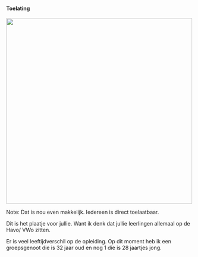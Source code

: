 #### Toelating


<img src="./pictures/Toelating_open_ict.png" height="auto" width="500px" style="padding-bottom:0px;">


Note:
Dat is nou even makkelijk. Iedereen is direct toelaatbaar. 

Dit is het plaatje voor jullie. Want ik denk dat jullie leerlingen allemaal op de Havo/ VWo zitten.

Er is veel leeftijdverschil op de opleiding. Op dit moment heb ik een groepsgenoot die is 32 jaar oud en nog 1 die is 28 jaartjes jong.
